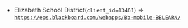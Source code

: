  - Elizabeth School District(`client_id=13461`) => [`https://eps.blackboard.com/webapps/Bb-mobile-BBLEARN/`](https://eps.blackboard.com/webapps/Bb-mobile-BBLEARN/)

